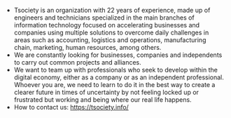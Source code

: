 - Tsociety is an organization with 22 years of experience, made up of engineers and technicians specialized in the main branches of information technology focused on accelerating businesses and companies using multiple solutions to overcome daily challenges in areas such as accounting, logistics and operations, manufacturing chain, marketing, human resources, among others.
- We are constantly looking for businesses, companies and independents to carry out common projects and alliances.
- We want to team up with professionals who seek to develop within the digital economy, either as a company or as an independent professional. Whoever you are, we need to learn to do it in the best way to create a clearer future in times of uncertainty by not feeling locked up or frustrated but working and being where our real life happens.
- How to contact us:
https://tsociety.info/

